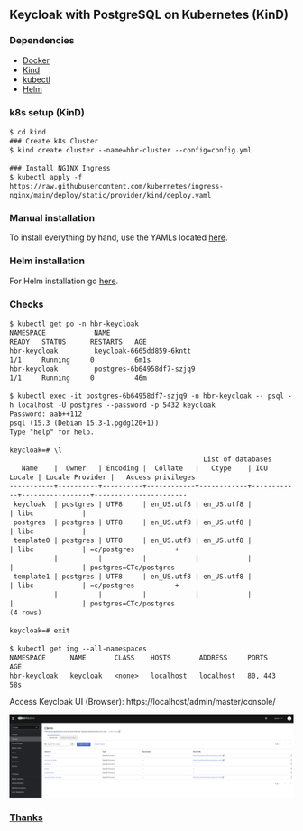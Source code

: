 ## Keycloak with PostgreSQL on Kubernetes (KinD)

### Dependencies

- [Docker](https://docs.docker.com/engine/install/ubuntu/)
- [Kind](https://kind.sigs.k8s.io/docs/user/quick-start/#installation)
- [kubectl](https://kubernetes.io/docs/tasks/tools/)
- [Helm](https://helm.sh/docs/intro/install/)

### k8s setup (KinD)

```
$ cd kind
### Create k8s Cluster 
$ kind create cluster --name=hbr-cluster --config=config.yml

### Install NGINX Ingress
$ kubectl apply -f https://raw.githubusercontent.com/kubernetes/ingress-nginx/main/deploy/static/provider/kind/deploy.yaml
```

### Manual installation

To install everything by hand, use the YAMLs located [here](./deployments/manual/README.md).

### Helm installation

For Helm installation go [here](./deployments/helm/README.md).

### Checks
```
$ kubectl get po -n hbr-keycloak
NAMESPACE            NAME                                                READY   STATUS      RESTARTS   AGE
hbr-keycloak         keycloak-6665dd859-6kntt                            1/1     Running     0          6m1s
hbr-keycloak         postgres-6b64958df7-szjq9                           1/1     Running     0          46m

$ kubectl exec -it postgres-6b64958df7-szjq9 -n hbr-keycloak -- psql -h localhost -U postgres --password -p 5432 keycloak
Password: aab++112
psql (15.3 (Debian 15.3-1.pgdg120+1))
Type "help" for help.

keycloak=# \l
                                                List of databases
   Name    |  Owner   | Encoding |  Collate   |   Ctype    | ICU Locale | Locale Provider |   Access privileges   
-----------+----------+----------+------------+------------+------------+-----------------+-----------------------
 keycloak  | postgres | UTF8     | en_US.utf8 | en_US.utf8 |            | libc            | 
 postgres  | postgres | UTF8     | en_US.utf8 | en_US.utf8 |            | libc            | 
 template0 | postgres | UTF8     | en_US.utf8 | en_US.utf8 |            | libc            | =c/postgres          +
           |          |          |            |            |            |                 | postgres=CTc/postgres
 template1 | postgres | UTF8     | en_US.utf8 | en_US.utf8 |            | libc            | =c/postgres          +
           |          |          |            |            |            |                 | postgres=CTc/postgres
(4 rows)

keycloak=# exit

$ kubectl get ing --all-namespaces
NAMESPACE      NAME       CLASS    HOSTS       ADDRESS     PORTS     AGE
hbr-keycloak   keycloak   <none>   localhost   localhost   80, 443   58s
```

Access Keycloak UI (Browser): https://localhost/admin/master/console/

<img src="images/keycloak-UI.png?raw=true" width="1000">


### [Thanks]( https://github.com/brakmic/Keycloak_on_Kubernetes)
